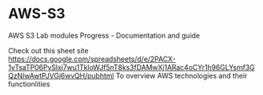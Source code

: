 # AWS-S3
AWS S3 Lab modules Progress - Documentation and guide

Check out this sheet site https://docs.google.com/spreadsheets/d/e/2PACX-1vTsaTP06PvSlxi7wu1TkloWJf5nT8ks3fDAMwXj1ARac4oCYr1h96GLYsmf3GQzNIwAwtPJVGj6wvQH/pubhtml
To overview AWS technologies and their functionlities 
